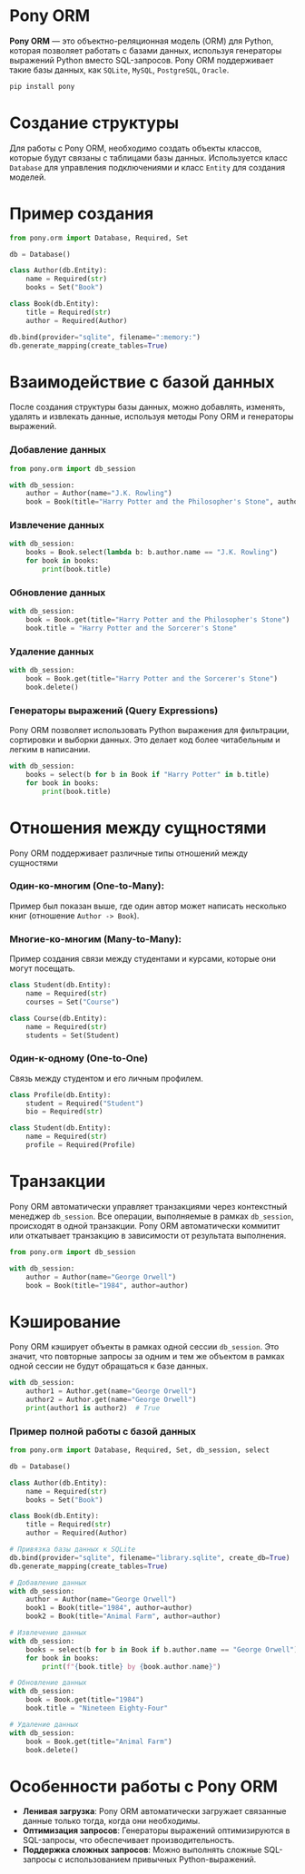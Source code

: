 # Pony ORM

**Pony ORM** — это объектно-реляционная модель (ORM) для Python,
которая позволяет работать с базами данных, используя генераторы выражений Python вместо SQL-запросов.
Pony ORM поддерживает такие базы данных, как `SQLite`, `MySQL`, `PostgreSQL`, `Oracle`.

```bash
pip install pony
```

# Создание структуры

Для работы с Pony ORM, необходимо создать объекты классов, которые будут связаны с таблицами базы данных.
Используется класс `Database` для управления подключениями и класс `Entity` для создания моделей.

# Пример создания

```python
from pony.orm import Database, Required, Set

db = Database()

class Author(db.Entity):
    name = Required(str)
    books = Set("Book")

class Book(db.Entity):
    title = Required(str)
    author = Required(Author)

db.bind(provider="sqlite", filename=":memory:")
db.generate_mapping(create_tables=True)
```

# Взаимодействие с базой данных

После создания структуры базы данных, можно добавлять, изменять, удалять и извлекать данные,
используя методы Pony ORM и генераторы выражений.

### Добавление данных

```python
from pony.orm import db_session

with db_session:
    author = Author(name="J.K. Rowling")
    book = Book(title="Harry Potter and the Philosopher's Stone", author=author)
```

### Извлечение данных

```python
with db_session:
    books = Book.select(lambda b: b.author.name == "J.K. Rowling")
    for book in books:
        print(book.title)
```

### Обновление данных

```python
with db_session:
    book = Book.get(title="Harry Potter and the Philosopher's Stone")
    book.title = "Harry Potter and the Sorcerer's Stone"
```

### Удаление данных

```python
with db_session:
    book = Book.get(title="Harry Potter and the Sorcerer's Stone")
    book.delete()
```

### Генераторы выражений (Query Expressions)

Pony ORM позволяет использовать Python выражения для фильтрации, сортировки и выборки данных.
Это делает код более читабельным и легким в написании.

```python
with db_session:
    books = select(b for b in Book if "Harry Potter" in b.title)
    for book in books:
        print(book.title)
```

# Отношения между сущностями

Pony ORM поддерживает различные типы отношений между сущностями

### **Один-ко-многим (One-to-Many)**:
Пример был показан выше, где один автор может написать несколько книг (отношение `Author -> Book`).

### **Многие-ко-многим (Many-to-Many)**:
Пример создания связи между студентами и курсами, которые они могут посещать.

```python
class Student(db.Entity):
    name = Required(str)
    courses = Set("Course")

class Course(db.Entity):
    name = Required(str)
    students = Set(Student)
```

### **Один-к-одному (One-to-One)**
Связь между студентом и его личным профилем.

```python
class Profile(db.Entity):
    student = Required("Student")
    bio = Required(str)

class Student(db.Entity):
    name = Required(str)
    profile = Required(Profile)
```

# Транзакции

Pony ORM автоматически управляет транзакциями через контекстный менеджер `db_session`.
Все операции, выполняемые в рамках `db_session`, происходят в одной транзакции.
Pony ORM автоматически коммитит или откатывает транзакцию в зависимости от результата выполнения.

```python
from pony.orm import db_session

with db_session:
    author = Author(name="George Orwell")
    book = Book(title="1984", author=author)
```

# Кэширование

Pony ORM кэширует объекты в рамках одной сессии `db_session`.
Это значит, что повторные запросы за одним и тем же объектом
в рамках одной сессии не будут обращаться к базе данных.

```python
with db_session:
    author1 = Author.get(name="George Orwell")
    author2 = Author.get(name="George Orwell")
    print(author1 is author2)  # True
```

### Пример полной работы с базой данных

```python
from pony.orm import Database, Required, Set, db_session, select

db = Database()

class Author(db.Entity):
    name = Required(str)
    books = Set("Book")

class Book(db.Entity):
    title = Required(str)
    author = Required(Author)

# Привязка базы данных к SQLite
db.bind(provider="sqlite", filename="library.sqlite", create_db=True)
db.generate_mapping(create_tables=True)

# Добавление данных
with db_session:
    author = Author(name="George Orwell")
    book1 = Book(title="1984", author=author)
    book2 = Book(title="Animal Farm", author=author)

# Извлечение данных
with db_session:
    books = select(b for b in Book if b.author.name == "George Orwell")
    for book in books:
        print(f"{book.title} by {book.author.name}")

# Обновление данных
with db_session:
    book = Book.get(title="1984")
    book.title = "Nineteen Eighty-Four"

# Удаление данных
with db_session:
    book = Book.get(title="Animal Farm")
    book.delete()
```

# Особенности работы с Pony ORM

- **Ленивая загрузка**: Pony ORM автоматически загружает связанные данные только тогда, когда они необходимы.
- **Оптимизация запросов**: Генераторы выражений оптимизируются в SQL-запросы, что обеспечивает производительность.
- **Поддержка сложных запросов**: Можно выполнять сложные SQL-запросы с использованием привычных Python-выражений.
